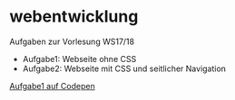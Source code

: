 # webentwicklung
Aufgaben zur Vorlesung WS17/18


+ Aufgabe1: Webseite ohne CSS
+ Aufgabe2: Webseite mit CSS und seitlicher Navigation


[Aufgabe1 auf Codepen](https://codepen.io/Schakkeline/pen/eeJxzR)
